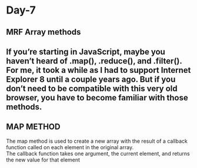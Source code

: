 # Day-7
## MRF Array methods

If you’re starting in JavaScript, maybe you haven’t heard of .map(), .reduce(), and .filter(). For me, it took a while as I had to support Internet Explorer 8 until a couple years ago. But if you don’t need to be compatible with this very old browser, you have to become familiar with those methods.
---

## **MAP METHOD**
The map method is used to create a new array with the result of a callback function called on each element in the original array.<br> The callback function takes one argument, the current element, and returns the new value for that element

